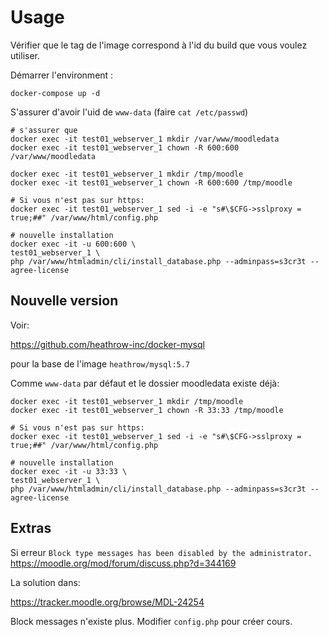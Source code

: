 # Usage

Vérifier que le tag de l'image correspond à l'id du build que vous voulez utiliser.

Démarrer l'environment :
```
docker-compose up -d
```

S'assurer d'avoir l'uid de `www-data` (faire `cat /etc/passwd`)

```
# s'assurer que 
docker exec -it test01_webserver_1 mkdir /var/www/moodledata
docker exec -it test01_webserver_1 chown -R 600:600 /var/www/moodledata

docker exec -it test01_webserver_1 mkdir /tmp/moodle
docker exec -it test01_webserver_1 chown -R 600:600 /tmp/moodle

# Si vous n'est pas sur https:
docker exec -it test01_webserver_1 sed -i -e "s#\$CFG->sslproxy = true;##" /var/www/html/config.php

# nouvelle installation
docker exec -it -u 600:600 \ 
test01_webserver_1 \
php /var/www/htmladmin/cli/install_database.php --adminpass=s3cr3t --agree-license

```

## Nouvelle version

Voir:

https://github.com/heathrow-inc/docker-mysql

pour la base de l'image `heathrow/mysql:5.7`

Comme `www-data` par défaut et le dossier moodledata existe déjà:
```
docker exec -it test01_webserver_1 mkdir /tmp/moodle
docker exec -it test01_webserver_1 chown -R 33:33 /tmp/moodle

# Si vous n'est pas sur https:
docker exec -it test01_webserver_1 sed -i -e "s#\$CFG->sslproxy = true;##" /var/www/html/config.php

# nouvelle installation
docker exec -it -u 33:33 \ 
test01_webserver_1 \
php /var/www/htmladmin/cli/install_database.php --adminpass=s3cr3t --agree-license
```

## Extras

Si erreur `Block type messages has been disabled by the administrator.`
https://moodle.org/mod/forum/discuss.php?d=344169

La solution dans:

https://tracker.moodle.org/browse/MDL-24254

Block messages n'existe plus. Modifier `config.php` pour créer cours.